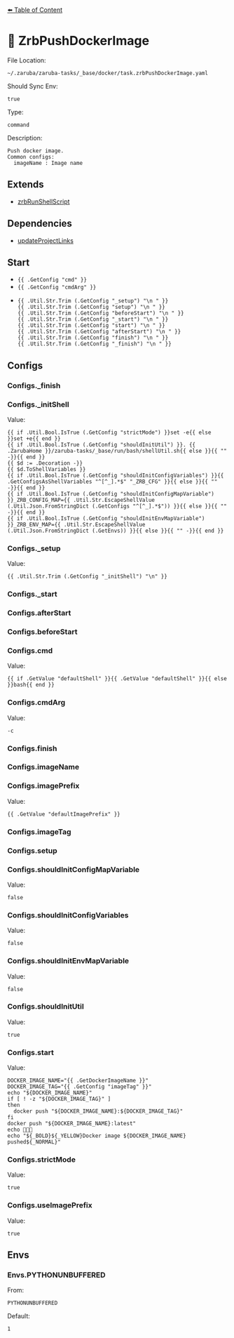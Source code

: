 [⬅️ Table of Content](../README.md)

# 🐳 ZrbPushDockerImage

File Location:

    ~/.zaruba/zaruba-tasks/_base/docker/task.zrbPushDockerImage.yaml

Should Sync Env:

    true

Type:

    command

Description:

    Push docker image.
    Common configs:
      imageName : Image name



## Extends

* [zrbRunShellScript](zrbRunShellScript.md)


## Dependencies

* [updateProjectLinks](updateProjectLinks.md)


## Start

* `{{ .GetConfig "cmd" }}`
* `{{ .GetConfig "cmdArg" }}`
*
    ```
    {{ .Util.Str.Trim (.GetConfig "_setup") "\n " }}
    {{ .Util.Str.Trim (.GetConfig "setup") "\n " }}
    {{ .Util.Str.Trim (.GetConfig "beforeStart") "\n " }}
    {{ .Util.Str.Trim (.GetConfig "_start") "\n " }}
    {{ .Util.Str.Trim (.GetConfig "start") "\n " }}
    {{ .Util.Str.Trim (.GetConfig "afterStart") "\n " }}
    {{ .Util.Str.Trim (.GetConfig "finish") "\n " }}
    {{ .Util.Str.Trim (.GetConfig "_finish") "\n " }}

    ```


## Configs


### Configs._finish


### Configs._initShell

Value:

    {{ if .Util.Bool.IsTrue (.GetConfig "strictMode") }}set -e{{ else }}set +e{{ end }}
    {{ if .Util.Bool.IsTrue (.GetConfig "shouldInitUtil") }}. {{ .ZarubaHome }}/zaruba-tasks/_base/run/bash/shellUtil.sh{{ else }}{{ "" -}}{{ end }}
    {{ $d := .Decoration -}}
    {{ $d.ToShellVariables }}
    {{ if .Util.Bool.IsTrue (.GetConfig "shouldInitConfigVariables") }}{{ .GetConfigsAsShellVariables "^[^_].*$" "_ZRB_CFG" }}{{ else }}{{ "" -}}{{ end }}
    {{ if .Util.Bool.IsTrue (.GetConfig "shouldInitConfigMapVariable") }}_ZRB_CONFIG_MAP={{ .Util.Str.EscapeShellValue (.Util.Json.FromStringDict (.GetConfigs "^[^_].*$")) }}{{ else }}{{ "" -}}{{ end }}
    {{ if .Util.Bool.IsTrue (.GetConfig "shouldInitEnvMapVariable") }}_ZRB_ENV_MAP={{ .Util.Str.EscapeShellValue (.Util.Json.FromStringDict (.GetEnvs)) }}{{ else }}{{ "" -}}{{ end }}



### Configs._setup

Value:

    {{ .Util.Str.Trim (.GetConfig "_initShell") "\n" }}


### Configs._start


### Configs.afterStart


### Configs.beforeStart


### Configs.cmd

Value:

    {{ if .GetValue "defaultShell" }}{{ .GetValue "defaultShell" }}{{ else }}bash{{ end }}


### Configs.cmdArg

Value:

    -c


### Configs.finish


### Configs.imageName


### Configs.imagePrefix

Value:

    {{ .GetValue "defaultImagePrefix" }}


### Configs.imageTag


### Configs.setup


### Configs.shouldInitConfigMapVariable

Value:

    false


### Configs.shouldInitConfigVariables

Value:

    false


### Configs.shouldInitEnvMapVariable

Value:

    false


### Configs.shouldInitUtil

Value:

    true


### Configs.start

Value:

    DOCKER_IMAGE_NAME="{{ .GetDockerImageName }}"
    DOCKER_IMAGE_TAG="{{ .GetConfig "imageTag" }}"
    echo "${DOCKER_IMAGE_NAME}"
    if [ ! -z "${DOCKER_IMAGE_TAG}" ]
    then
      docker push "${DOCKER_IMAGE_NAME}:${DOCKER_IMAGE_TAG}"
    fi
    docker push "${DOCKER_IMAGE_NAME}:latest"
    echo 🎉🎉🎉
    echo "${_BOLD}${_YELLOW}Docker image ${DOCKER_IMAGE_NAME} pushed${_NORMAL}"



### Configs.strictMode

Value:

    true


### Configs.useImagePrefix

Value:

    true


## Envs


### Envs.PYTHONUNBUFFERED

From:

    PYTHONUNBUFFERED

Default:

    1